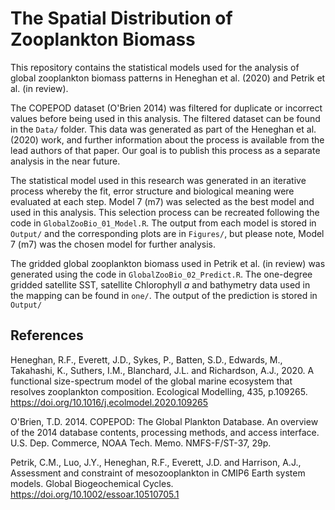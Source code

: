 # The Spatial Distribution of Zooplankton Biomass

This repository contains the statistical models used for the analysis of global zooplankton biomass patterns in Heneghan et al. (2020) and Petrik et al. (in review). 

The COPEPOD dataset (O'Brien 2014) was filtered for duplicate or incorrect values before being used in this analysis. The filtered dataset can be found in the `Data/` folder. This data was generated as part of the Heneghan et al. (2020) work, and further information about the process is available from the lead authors of that paper. Our goal is to publish this process as a separate analysis in the near future.
  
The statistical model used in this research was generated in an iterative process whereby the fit, error structure and biological meaning were evaluated at each step. Model 7 (m7) was selected as the best model and used in this analysis. This selection process can be recreated following the code in `GlobalZooBio_01_Model.R`. The output from each model is stored in `Output/` and the corresponding plots are in `Figures/`, but please note, Model 7 (m7) was the chosen model for further analysis.

The gridded global zooplankton biomass used in Petrik et al. (in review) was generated using the code in `GlobalZooBio_02_Predict.R`. The one-degree gridded satellite SST, satellite Chlorophyll *a* and bathymetry data used in the mapping can be found in `one/`. The output of the prediction is stored in `Output/`

## References

Heneghan, R.F., Everett, J.D., Sykes, P., Batten, S.D., Edwards, M., Takahashi, K., Suthers, I.M., Blanchard, J.L. and Richardson, A.J., 2020. A functional size-spectrum model of the global marine ecosystem that resolves zooplankton composition. Ecological Modelling, 435, p.109265. https://doi.org/10.1016/j.ecolmodel.2020.109265

O'Brien, T.D. 2014.   COPEPOD:   The Global Plankton Database. An overview of the 2014 database contents, processing methods, and access interface. U.S. Dep. Commerce, NOAA Tech. Memo. NMFS-F/ST-37, 29p.

Petrik, C.M., Luo, J.Y., Heneghan, R.F., Everett, J.D. and Harrison, A.J., Assessment and constraint of mesozooplankton in CMIP6 Earth system models. Global Biogeochemical Cycles. https://doi.org/10.1002/essoar.10510705.1
